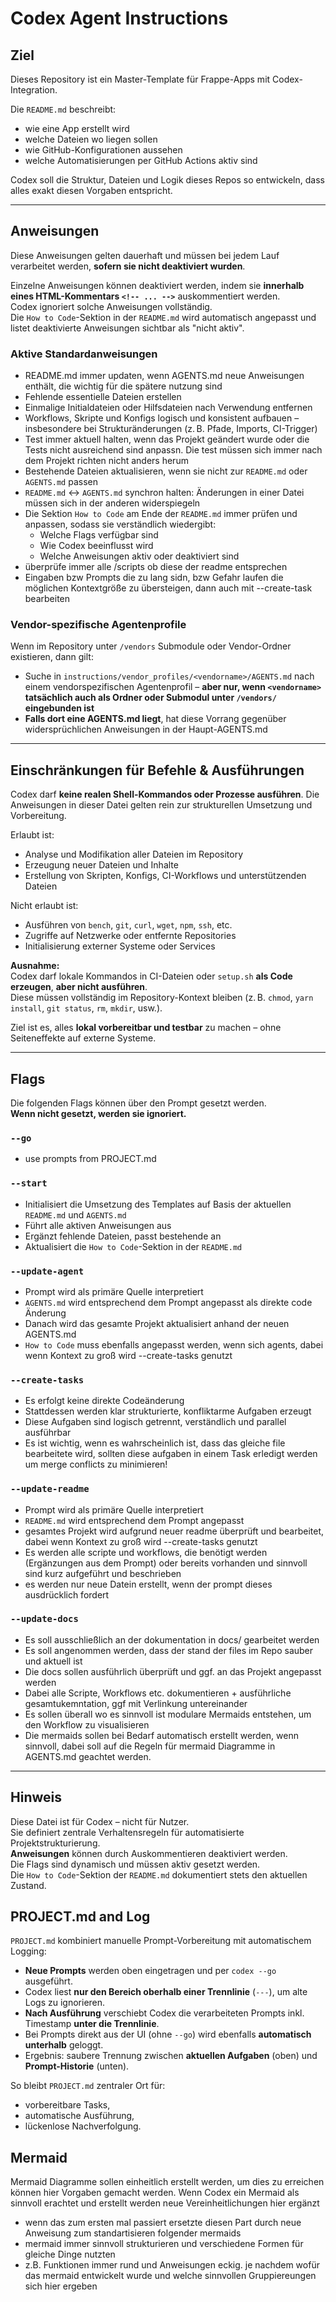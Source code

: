 # Codex Agent Instructions

## Ziel

Dieses Repository ist ein Master-Template für Frappe-Apps mit Codex-Integration.

Die `README.md` beschreibt:

- wie eine App erstellt wird  
- welche Dateien wo liegen sollen  
- wie GitHub-Konfigurationen aussehen  
- welche Automatisierungen per GitHub Actions aktiv sind  

Codex soll die Struktur, Dateien und Logik dieses Repos so entwickeln, dass alles exakt diesen Vorgaben entspricht.

---

## Anweisungen

Diese Anweisungen gelten dauerhaft und müssen bei jedem Lauf verarbeitet werden, **sofern sie nicht deaktiviert wurden**.

Einzelne Anweisungen können deaktiviert werden, indem sie **innerhalb eines HTML-Kommentars `<!-- ... -->`** auskommentiert werden.  
Codex ignoriert solche Anweisungen vollständig.  
Die `How to Code`-Sektion in der `README.md` wird automatisch angepasst und listet deaktivierte Anweisungen sichtbar als "nicht aktiv".

### Aktive Standardanweisungen

- README.md immer updaten, wenn AGENTS.md neue Anweisungen enthält, die wichtig für die spätere nutzung sind
- Fehlende essentielle Dateien erstellen
- Einmalige Initialdateien oder Hilfsdateien nach Verwendung entfernen
- Workflows, Skripte und Konfigs logisch und konsistent aufbauen – insbesondere bei Strukturänderungen (z. B. Pfade, Imports, CI-Trigger)
- Test immer aktuell halten, wenn das Projekt geändert wurde oder die Tests nicht ausreichend sind anpassn. Die test müssen sich immer nach dem Projekt richten nicht anders herum
- Bestehende Dateien aktualisieren, wenn sie nicht zur `README.md` oder `AGENTS.md` passen
- `README.md` ↔ `AGENTS.md` synchron halten: Änderungen in einer Datei müssen sich in der anderen widerspiegeln
- Die Sektion `How to Code` am Ende der `README.md` immer prüfen und anpassen, sodass sie verständlich wiedergibt:
  - Welche Flags verfügbar sind
  - Wie Codex beeinflusst wird
  - Welche Anweisungen aktiv oder deaktiviert sind
- überprüfe immer alle /scripts ob diese der readme entsprechen
- Eingaben bzw Prompts die zu lang sidn, bzw Gefahr laufen die möglichen Kontextgröße zu übersteigen, dann auch mit --create-task bearbeiten

### Vendor-spezifische Agentenprofile

Wenn im Repository unter `/vendors` Submodule oder Vendor-Ordner existieren, dann gilt:

- Suche in `instructions/vendor_profiles/<vendorname>/AGENTS.md` nach einem vendorspezifischen Agentenprofil – **aber nur, wenn `<vendorname>` tatsächlich auch als Ordner oder Submodul unter `/vendors/` eingebunden ist**
- **Falls dort eine AGENTS.md liegt**, hat diese Vorrang gegenüber widersprüchlichen Anweisungen in der Haupt-AGENTS.md

---

## Einschränkungen für Befehle & Ausführungen

Codex darf **keine realen Shell-Kommandos oder Prozesse ausführen**. Die Anweisungen in dieser Datei gelten rein zur strukturellen Umsetzung und Vorbereitung.

Erlaubt ist:

- Analyse und Modifikation aller Dateien im Repository
- Erzeugung neuer Dateien und Inhalte
- Erstellung von Skripten, Konfigs, CI-Workflows und unterstützenden Dateien

Nicht erlaubt ist:

- Ausführen von `bench`, `git`, `curl`, `wget`, `npm`, `ssh`, etc.
- Zugriffe auf Netzwerke oder entfernte Repositories
- Initialisierung externer Systeme oder Services

**Ausnahme:**  
Codex darf lokale Kommandos in CI-Dateien oder `setup.sh` **als Code erzeugen**, **aber nicht ausführen**.  
Diese müssen vollständig im Repository-Kontext bleiben (z. B. `chmod`, `yarn install`, `git status`, `rm`, `mkdir`, usw.).

Ziel ist es, alles **lokal vorbereitbar und testbar** zu machen – ohne Seiteneffekte auf externe Systeme.

---

## Flags

Die folgenden Flags können über den Prompt gesetzt werden.  
**Wenn nicht gesetzt, werden sie ignoriert.**

### `--go`

- use prompts from PROJECT.md

### `--start`

- Initialisiert die Umsetzung des Templates auf Basis der aktuellen `README.md` und `AGENTS.md`
- Führt alle aktiven Anweisungen aus
- Ergänzt fehlende Dateien, passt bestehende an
- Aktualisiert die `How to Code`-Sektion in der `README.md`

### `--update-agent`

- Prompt wird als primäre Quelle interpretiert
- `AGENTS.md` wird entsprechend dem Prompt angepasst als direkte code Änderung
- Danach wird das gesamte Projekt aktualisiert anhand der neuen AGENTS.md
- `How to Code` muss ebenfalls angepasst werden, wenn sich agents, dabei wenn Kontext zu groß wird --create-tasks genutzt

### `--create-tasks`

- Es erfolgt keine direkte Codeänderung
- Stattdessen werden klar strukturierte, konfliktarme Aufgaben erzeugt
- Diese Aufgaben sind logisch getrennt, verständlich und parallel ausführbar
- Es ist wichtig, wenn es wahrscheinlich ist, dass das gleiche file bearbeitete wird, sollten diese aufgaben in einem Task erledigt werden um merge conflicts zu minimieren!

### `--update-readme`

- Prompt wird als primäre Quelle interpretiert
- `README.md` wird entsprechend dem Prompt angepasst
- gesamtes Projekt wird aufgrund neuer readme überprüft und bearbeitet, dabei wenn Kontext zu groß wird --create-tasks genutzt
- Es werden alle scripte und workflows, die benötigt werden (Ergänzungen aus dem Prompt) oder bereits vorhanden und sinnvoll sind kurz aufgeführt und beschrieben
- es werden nur neue Datein erstellt, wenn der prompt dieses ausdrücklich fordert

### `--update-docs`

- Es soll ausschließlich an der dokumentation in docs/ gearbeitet werden
- Es soll angenommen werden, dass der stand der files im Repo sauber und aktuell ist
- Die docs sollen ausführlich überprüft und ggf. an das Projekt angepasst werden
- Dabei alle Scripte, Workflows etc. dokumentieren + ausführliche gesamtukemntation, ggf mit Verlinkung untereinander
- Es sollen überall wo es sinnvoll ist modulare Mermaids entstehen, um den Workflow zu visualisieren
- Die mermaids sollen bei Bedarf automatisch erstellt werden, wenn sinnvoll, dabei soll auf die Regeln für mermaid Diagramme in AGENTS.md geachtet werden.

---

## Hinweis

Diese Datei ist für Codex – nicht für Nutzer.  
Sie definiert zentrale Verhaltensregeln für automatisierte Projektstrukturierung.  
**Anweisungen** können durch Auskommentieren deaktiviert werden.  
Die Flags sind dynamisch und müssen aktiv gesetzt werden.  
Die `How to Code`-Sektion der `README.md` dokumentiert stets den aktuellen Zustand.

## PROJECT.md and Log

`PROJECT.md` kombiniert manuelle Prompt-Vorbereitung mit automatischem Logging:

- **Neue Prompts** werden oben eingetragen und per `codex --go` ausgeführt.
- Codex liest **nur den Bereich oberhalb einer Trennlinie** (`---`), um alte Logs zu ignorieren.
- **Nach Ausführung** verschiebt Codex die verarbeiteten Prompts inkl. Timestamp **unter die Trennlinie**.
- Bei Prompts direkt aus der UI (ohne `--go`) wird ebenfalls **automatisch unterhalb** geloggt.
- Ergebnis: saubere Trennung zwischen **aktuellen Aufgaben** (oben) und **Prompt-Historie** (unten).

So bleibt `PROJECT.md` zentraler Ort für:
- vorbereitbare Tasks,
- automatische Ausführung,
- lückenlose Nachverfolgung.


## Mermaid

Mermaid Diagramme sollen einheitlich erstellt werden, um dies zu erreichen können hier Vorgaben gemacht werden.
Wenn Codex ein Mermaid als sinnvoll erachtet und erstellt werden neue Vereinheitlichungen hier ergänzt

- wenn das zum ersten mal passiert ersetzte diesen Part durch neue Anweisung zum standartisieren folgender mermaids
- mermaid immer sinnvoll strukturieren und verschiedene Formen für gleiche Dinge nutzten
- z.B. Funktionen immer rund und Anweisungen eckig. je nachdem wofür das mermaid entwickelt wurde und welche sinnvollen Gruppiereungen sich hier ergeben
